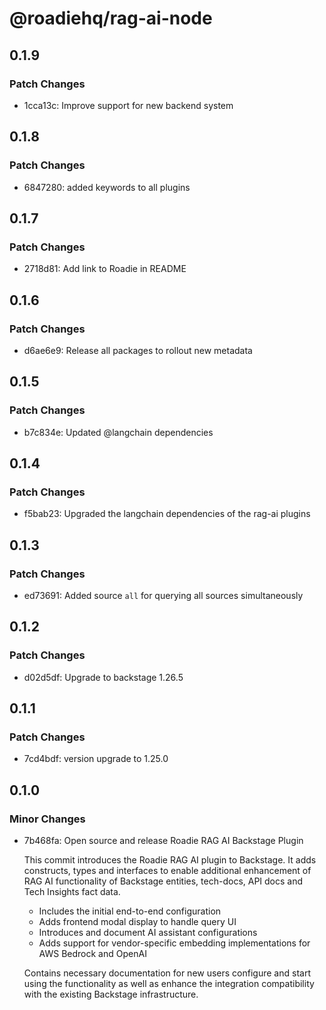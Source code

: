 # @roadiehq/rag-ai-node

## 0.1.9

### Patch Changes

- 1cca13c: Improve support for new backend system

## 0.1.8

### Patch Changes

- 6847280: added keywords to all plugins

## 0.1.7

### Patch Changes

- 2718d81: Add link to Roadie in README

## 0.1.6

### Patch Changes

- d6ae6e9: Release all packages to rollout new metadata

## 0.1.5

### Patch Changes

- b7c834e: Updated @langchain dependencies

## 0.1.4

### Patch Changes

- f5bab23: Upgraded the langchain dependencies of the rag-ai plugins

## 0.1.3

### Patch Changes

- ed73691: Added source `all` for querying all sources simultaneously

## 0.1.2

### Patch Changes

- d02d5df: Upgrade to backstage 1.26.5

## 0.1.1

### Patch Changes

- 7cd4bdf: version upgrade to 1.25.0

## 0.1.0

### Minor Changes

- 7b468fa: Open source and release Roadie RAG AI Backstage Plugin

  This commit introduces the Roadie RAG AI plugin to Backstage. It adds constructs, types and interfaces to enable additional enhancement of RAG AI functionality of Backstage entities, tech-docs, API docs and Tech Insights fact data.

  - Includes the initial end-to-end configuration
  - Adds frontend modal display to handle query UI
  - Introduces and document AI assistant configurations
  - Adds support for vendor-specific embedding implementations for AWS Bedrock and OpenAI

  Contains necessary documentation for new users configure and start using the functionality as well as enhance the integration compatibility with the existing Backstage infrastructure.

